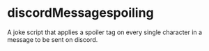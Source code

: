 # discordMessagespoiling
A joke script that applies a spoiler tag on every single character in a message to be sent on discord.
